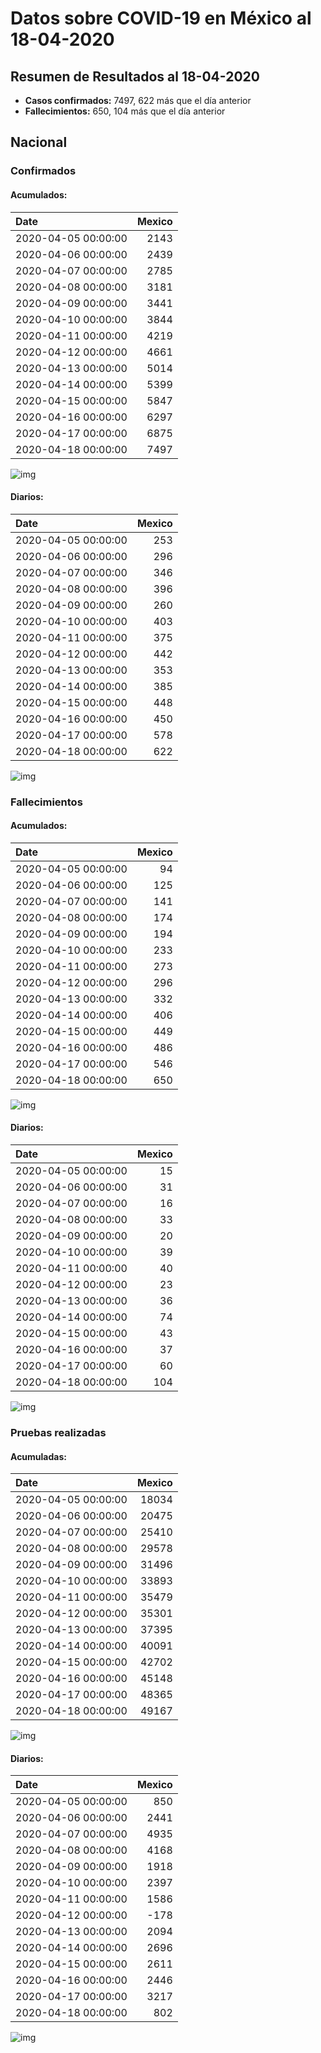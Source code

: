 # Datos sobre COVID-19 en México al 18-04-2020

## Resumen de Resultados al 18-04-2020

- **Casos confirmados:** 7497, 622 más que el día anterior
- **Fallecimientos:** 650, 104 más que el día anterior

## Nacional

### Confirmados

#### Acumulados:

| Date                |   Mexico |
|:--------------------|---------:|
| 2020-04-05 00:00:00 |     2143 |
| 2020-04-06 00:00:00 |     2439 |
| 2020-04-07 00:00:00 |     2785 |
| 2020-04-08 00:00:00 |     3181 |
| 2020-04-09 00:00:00 |     3441 |
| 2020-04-10 00:00:00 |     3844 |
| 2020-04-11 00:00:00 |     4219 |
| 2020-04-12 00:00:00 |     4661 |
| 2020-04-13 00:00:00 |     5014 |
| 2020-04-14 00:00:00 |     5399 |
| 2020-04-15 00:00:00 |     5847 |
| 2020-04-16 00:00:00 |     6297 |
| 2020-04-17 00:00:00 |     6875 |
| 2020-04-18 00:00:00 |     7497 |

![img](img/mex_confirmados_ac.png)

#### Diarios:

| Date                |   Mexico |
|:--------------------|---------:|
| 2020-04-05 00:00:00 |      253 |
| 2020-04-06 00:00:00 |      296 |
| 2020-04-07 00:00:00 |      346 |
| 2020-04-08 00:00:00 |      396 |
| 2020-04-09 00:00:00 |      260 |
| 2020-04-10 00:00:00 |      403 |
| 2020-04-11 00:00:00 |      375 |
| 2020-04-12 00:00:00 |      442 |
| 2020-04-13 00:00:00 |      353 |
| 2020-04-14 00:00:00 |      385 |
| 2020-04-15 00:00:00 |      448 |
| 2020-04-16 00:00:00 |      450 |
| 2020-04-17 00:00:00 |      578 |
| 2020-04-18 00:00:00 |      622 |

![img](img/mex_confirmados_dia.png)

### Fallecimientos

#### Acumulados:

| Date                |   Mexico |
|:--------------------|---------:|
| 2020-04-05 00:00:00 |       94 |
| 2020-04-06 00:00:00 |      125 |
| 2020-04-07 00:00:00 |      141 |
| 2020-04-08 00:00:00 |      174 |
| 2020-04-09 00:00:00 |      194 |
| 2020-04-10 00:00:00 |      233 |
| 2020-04-11 00:00:00 |      273 |
| 2020-04-12 00:00:00 |      296 |
| 2020-04-13 00:00:00 |      332 |
| 2020-04-14 00:00:00 |      406 |
| 2020-04-15 00:00:00 |      449 |
| 2020-04-16 00:00:00 |      486 |
| 2020-04-17 00:00:00 |      546 |
| 2020-04-18 00:00:00 |      650 |

![img](img/mex_muertos_ac.png)

#### Diarios:

| Date                |   Mexico |
|:--------------------|---------:|
| 2020-04-05 00:00:00 |       15 |
| 2020-04-06 00:00:00 |       31 |
| 2020-04-07 00:00:00 |       16 |
| 2020-04-08 00:00:00 |       33 |
| 2020-04-09 00:00:00 |       20 |
| 2020-04-10 00:00:00 |       39 |
| 2020-04-11 00:00:00 |       40 |
| 2020-04-12 00:00:00 |       23 |
| 2020-04-13 00:00:00 |       36 |
| 2020-04-14 00:00:00 |       74 |
| 2020-04-15 00:00:00 |       43 |
| 2020-04-16 00:00:00 |       37 |
| 2020-04-17 00:00:00 |       60 |
| 2020-04-18 00:00:00 |      104 |

![img](img/mex_muertos_dia.png)

### Pruebas realizadas

#### Acumuladas:

| Date                |   Mexico |
|:--------------------|---------:|
| 2020-04-05 00:00:00 |    18034 |
| 2020-04-06 00:00:00 |    20475 |
| 2020-04-07 00:00:00 |    25410 |
| 2020-04-08 00:00:00 |    29578 |
| 2020-04-09 00:00:00 |    31496 |
| 2020-04-10 00:00:00 |    33893 |
| 2020-04-11 00:00:00 |    35479 |
| 2020-04-12 00:00:00 |    35301 |
| 2020-04-13 00:00:00 |    37395 |
| 2020-04-14 00:00:00 |    40091 |
| 2020-04-15 00:00:00 |    42702 |
| 2020-04-16 00:00:00 |    45148 |
| 2020-04-17 00:00:00 |    48365 |
| 2020-04-18 00:00:00 |    49167 |

![img](img/mex_pruebas_ac.png)

#### Diarios:

| Date                |   Mexico |
|:--------------------|---------:|
| 2020-04-05 00:00:00 |      850 |
| 2020-04-06 00:00:00 |     2441 |
| 2020-04-07 00:00:00 |     4935 |
| 2020-04-08 00:00:00 |     4168 |
| 2020-04-09 00:00:00 |     1918 |
| 2020-04-10 00:00:00 |     2397 |
| 2020-04-11 00:00:00 |     1586 |
| 2020-04-12 00:00:00 |     -178 |
| 2020-04-13 00:00:00 |     2094 |
| 2020-04-14 00:00:00 |     2696 |
| 2020-04-15 00:00:00 |     2611 |
| 2020-04-16 00:00:00 |     2446 |
| 2020-04-17 00:00:00 |     3217 |
| 2020-04-18 00:00:00 |      802 |

![img](img/mex_pruebas_dia.png)

